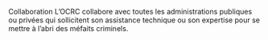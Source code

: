 Collaboration
L’OCRC collabore avec toutes les administrations publiques ou privées qui sollicitent son assistance technique ou son expertise pour se mettre à l’abri des méfaits criminels.